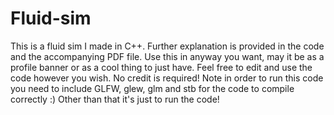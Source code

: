 # Fluid-sim
This is a fluid sim I made in C++. Further explanation is provided in the code and the accompanying PDF file.
Use this in anyway you want, may it be as a profile banner or as a cool thing to just have. Feel free to edit and use the code however you wish. No credit is required!
Note in order to run this code you need to include GLFW, glew, glm and stb for the code to compile correctly :) Other than that it's just to run the code!
